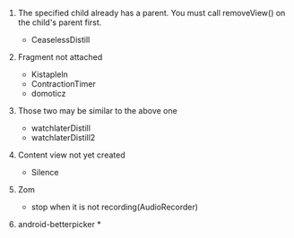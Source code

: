 1. The specified child already has a parent. You must call removeView() on the child's parent first.
    * CeaselessDistill

2. Fragment not attached
    * Kistapleln
    * ContractionTimer
    * domoticz
  
3. Those two may be similar to the above one
   * watchlaterDistill
   * watchlaterDistill2
   


4.  Content view not yet created
    * Silence

5. Zom
    * stop when it is not recording(AudioRecorder)

6. android-betterpicker
    * 